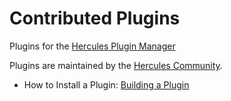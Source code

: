 Contributed Plugins
===================

Plugins for the [Hercules Plugin
Manager](http://hercules.ws/board/topic/549-introducing-hercules-plugin-manager/)

Plugins are maintained by the [Hercules Community](http://hercules.ws/board/).

- How to Install a Plugin: [Building a
  Plugin](http://hercules.ws/wiki/HPM#Building_a_plugin)

